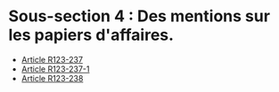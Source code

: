 # Sous-section 4 : Des mentions sur les papiers d'affaires.

- [Article R123-237](article-r123-237.md)
- [Article R123-237-1](article-r123-237-1.md)
- [Article R123-238](article-r123-238.md)
